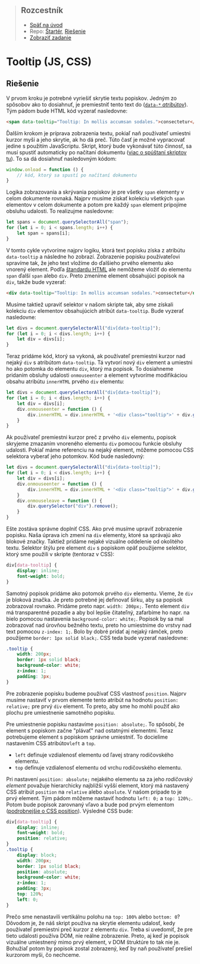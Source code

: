 <div class="hidden">

> ## Rozcestník
> - [Späť na úvod](../../README.md)
> - Repo: [Štartér](/../../tree/main/js/tooltip), [Riešenie](/../../tree/solution/js/tooltip)
> - [Zobraziť zadanie](zadanie.md)

# Tooltip (JS, CSS)

</div>

## Riešenie

V prvom kroku je potrebné vyriešiť skrytie textu popiskov. Jedným zo spôsobov ako to dosiahnuť, je premiestniť tento text do ([`data-*` *atribútov*](https://www.w3schools.com/tags/att_global_data.asp)). Tým pádom bude HTML kód vyzerať nasledovne:

```html
<span data-tooltip="Tooltip: In mollis accumsan sodales.">consectetur</span>
```

Ďalším krokom je príprava zobrazenia textu, pokiaľ naň používateľ umiestni kurzor myši a jeho skrytie, ak ho dá preč. Túto časť je možné vypracovať jedine s použitím JavaScriptu. Skript, ktorý bude vykonávať túto činnosť, sa musí spustiť automaticky po načítaní dokumentu<span class="hidden"> ([viac o spúštaní skriptov tu](../../common/js-onload.md))</span>. To sa dá dosiahnuť nasledovným kódom:

```javascript
window.onload = function () {
    // kód, ktorý sa spustí po načítaní dokumentu    
}
```

Logika zobrazovania a skrývania popiskov je pre všetky `span` elementy v celom dokumente rovnaká. Najprv musíme získať kolekciu všetkých `span` elementov v celom dokumente a potom pre každý `span` element pripojíme obsluhu udalosti. To realizujme nasledovne:

```javascript
let spans = document.querySelectorAll("span");
for (let i = 0; i < spans.length; i++) {
    let span = spans[i];
}
```

V tomto cykle vytvoríme najprv logiku, ktorá text popisku získa z atribútu `data-tooltip` a následne ho zobrazí. Zobrazenie popisku používateľovi spravíme tak, že jeho text vložíme do ďalšieho prvého elementu ako vnorený element. Podľa [štandardu HTML](https://html.spec.whatwg.org/multipage/text-level-semantics.html#the-span-element) ale nemôžeme vložiť do elementu `span` ďalší `span` alebo `div`. Preto zmeníme element obsahujúci popisok na `div`, takže bude vyzerať:

```html
<div data-tooltip="Tooltip: In mollis accumsan sodales.">consectetur</div>
```

Musíme taktiež upraviť selektor v našom skripte tak, aby sme získali kolekciu `div` elementov obsahujúcich atribút `data-tooltip`. Bude vyzerať nasledovne:

```javascript
let divs = document.querySelectorAll("div[data-tooltip]");
for (let i = 0; i < divs.length; i++) {
    let div = divs[i];
}
```

Teraz pridáme kód, ktorý sa vykoná, ak používateľ premiestni kurzor nad nejaký `div` s atribútom `data-tooltip`. Tá vytvorí nový `div` element a umiestni ho ako potomka do elementu `div`, ktorý ma popisok. To dosiahneme pridaním obsluhy udalosti `onmouseenter` a element vytvoríme modifikáciou obsahu atribútu `innerHTML` prvého `div` elementu:

```javascript
let divs = document.querySelectorAll("div[data-tooltip]");
for (let i = 0; i < divs.length; i++) {
    let div = divs[i];
    div.onmouseenter = function () {
        div.innerHTML = div.innerHTML + '<div class="tooltip">' + div.getAttribute("data-tooltip") + '</div>';
    }
}
```

Ak používateľ premiestni kurzor preč z prvého `div` elementu, popisok skryjeme zmazaním vnoreného elementu `div` pomocou funkcie obsluhy udalosti. Pokiaľ máme referenciu na nejaký element, môžeme pomocou CSS selektora vyberať jeho potomkov. Kód bude nasledovný:

```javascript
let divs = document.querySelectorAll("div[data-tooltip]");
for (let i = 0; i < divs.length; i++) {
    let div = divs[i];
    div.onmouseenter = function () {
        div.innerHTML = div.innerHTML + '<div class="tooltip">' + div.getAttribute("data-tooltip") + '</div>';
    }
    div.onmouseleave = function () {
        div.querySelector("div").remove();
    }
}
```

Ešte zostáva správne doplniť CSS. Ako prvé musíme upraviť zobrazenie popisku. Naša úprava ich zmení na `div` elementy, ktoré sa správajú ako blokové značky. Taktiež pridáme nejaké vizuálne oddelenie od okolitého textu. Selektor štýlu pre element `div` s popiskom opäť použijeme selektor, ktorý sme použili v skripte (tentoraz v CSS):

```css
div[data-tooltip] {
    display: inline;
    font-weight: bold;
}
```

Samotný popisok pridáme ako potomok prvého `div` elementu. Vieme, že `div` je bloková značka. Je preto potrebné jej definovať šírku, aby sa popisok zobrazoval rovnako. Pridáme preto napr. `width: 200px;`. Tento element  `div` má transparentné pozadie a aby bol lepšie čitateľný, zafarbíme ho napr. na bielo pomocou nastavenia `background-color: white;`. Popisok by sa mal zobrazovať nad úrovňou bežného textu, preto ho umiestnime do vrstvy nad text pomocou `z-index: 1;`. Bolo by dobré pridať aj nejaký rámček, preto použijeme `border: 1px solid black;`. CSS teda bude vyzerať nasledovne:

```css
.tooltip {
    width: 200px;
    border: 1px solid black;
    background-color: white;
    z-index: 1;
    padding: 3px;
}
```

Pre zobrazenie popisku budeme používať CSS vlastnosť `position`. Najprv musíme nastaviť v prvom elemente tento atribút na hodnotu `position: relative;` pre prvý `div` element. To preto, aby sme ho mohli použiť ako plochu pre umiestnenie samotného popisku.

Pre umiestnenie popisku nastavíme `position: absolute;`. To spôsobí, že element s popiskom začne "plávať" nad ostatnými elementmi. Teraz potrebujeme element s popiskom správne umiestniť. To docielime nastavením CSS atribútov`left` a `top`.

- `left` definuje vzdialenosť elementu od ľavej strany rodičovského elementu.
- `top` definuje vzdialenosť elementu od vrchu rodičovského elementu.

Pri nastavení `position: absolute;` nejakého elementu sa za jeho *rodičovský element* považuje hierarchicky najbližší vyšší element, ktorý má nastavený CSS atribút `position` na `relative` alebo `absolute`. V našom prípade to je prvý element. Tým pádom môžeme nastaviť hodnotu `left: 0;` a `top: 120%;`. Potom bude popisok zarovnaný vľavo a bude pod prvým elementom<span class="hidden"> ([podrobnejšie o CSS position](../../common/css-position.md))</span>. Výsledné CSS bude:

```css
div[data-tooltip] {
    display: inline;
    font-weight: bold;
    position: relative;
}
.tooltip {
    display: block;
    width: 200px;
    border: 1px solid black;
    position: absolute;
    background-color: white;
    z-index: 1;
    padding: 3px;
    top: 120%;
    left: 0;
}
```

Prečo sme nenastavili vertikálnu polohu na `top: 100%` alebo `bottom: 0`? Dôvodom je, že náš skript používa na skrytie elementu udalosť, kedy používateľ premiestni preč kurzor z elementu `div`. Treba si uvedomiť, že pre tieto udalosti používa DOM, nie reálne zobrazenie. Preto, aj keď je popisok vizuálne umiestnený mimo prvý element, v DOM štruktúre to tak nie je. Bohužiaľ potom by popisok zostal zobrazený, keď by naň používateľ prešiel kurzorom myši, čo nechceme.
